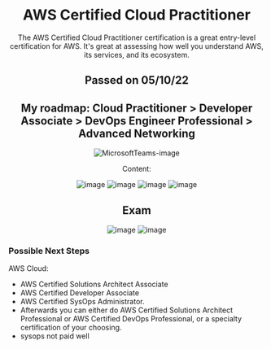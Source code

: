 <div align="center">

# AWS Certified Cloud Practitioner

The AWS Certified Cloud Practitioner certification is a great entry-level certification for AWS. It's great at assessing how well you understand AWS, its services, and its ecosystem.

## Passed on 05/10/22


## My roadmap:  Cloud Practitioner > Developer Associate > DevOps Engineer Professional > Advanced Networking 

![MicrosoftTeams-image](https://user-images.githubusercontent.com/104793540/194301128-b2218517-c156-4b85-9f07-ab4d387e33eb.png)

  
Content: 

![image](https://user-images.githubusercontent.com/104793540/194054994-3f8532ed-037c-4ccd-a51b-b2382ee81bdc.png)
![image](https://user-images.githubusercontent.com/104793540/194055038-142ba776-ce6d-4d0f-b525-be053b2b773c.png)
![image](https://user-images.githubusercontent.com/104793540/194055083-0576cc51-3ad5-4e16-89ed-26190775e3c3.png)
![image](https://user-images.githubusercontent.com/104793540/194055144-75515154-9ae3-4d38-a170-538ab33e066c.png)




## Exam 

![image](https://user-images.githubusercontent.com/104793540/191229067-505f0aeb-36cc-4634-9967-312b036a6a3d.png)
![image](https://user-images.githubusercontent.com/104793540/191229579-bc657fdb-978a-4f54-8ca3-355dc1b3e9f5.png)

  </div>

### Possible Next Steps 
AWS Cloud: 
- AWS Certified Solutions Architect Associate
- AWS Certified Developer Associate 
- AWS Certified SysOps Administrator.
- Afterwards you can either do AWS Certified Solutions Architect Professional or AWS Certified DevOps Professional, or a specialty certification of your choosing.
- sysops not paid well 
